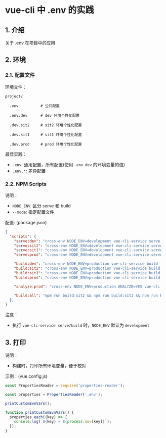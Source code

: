 <!--#region
@author 吴钦飞
@email wuqinfei@qq.com
@create date 2023-11-01 15:04:45
@modify date 2023-11-01 15:05:35
@desc [description]
#endregion-->


# vue-cli 中 .env 的实践

## 1. 介绍

关于 .env 在项目中的应用

## 2. 环境

### 2.1. 配置文件

环境文件：

```text
project/

  .env          # 公共配置

  .env.dev      # dev 环境个性化配置

  .dev.sit2     # sit2 环境个性化配置

  .dev.sit1     # sit1 环境个性化配置

  .dev.prod     # prod 环境个性化配置
```

最佳实践：

* `.env`: 通用配置，所有配置(使用 `.env.dev` 的环境变量的值)
* `.env.*`: 差异配置

### 2.2. NPM Scripts

说明：

* `NODE_ENV`: 区分 serve 和 build
* `--mode`: 指定配置文件

配置: (package.json)

```json
{
  "scripts": {
    "serve:dev": "cross-env NODE_ENV=development vue-cli-service serve --mode dev",
    "serve:sit2": "cross-env NODE_ENV=development vue-cli-service serve --mode sit2",
    "serve:sit1": "cross-env NODE_ENV=development vue-cli-service serve --mode sit1",
    "serve:prod": "cross-env NODE_ENV=development vue-cli-service serve --mode prod",

    "build:dev": "cross-env NODE_ENV=production vue-cli-service build --mode dev",
    "build:sit2": "cross-env NODE_ENV=production vue-cli-service build --mode sit2",
    "build:sit1": "cross-env NODE_ENV=production vue-cli-service build --mode sit1",
    "build:prod": "cross-env NODE_ENV=production vue-cli-service build --mode prod",

    "analyze:prod": "cross-env NODE_ENV=production ANALYZE=YES vue-cli-service build --mode prod",

    "build:all": "npm run build:sit2 && npm run build:sit1 && npm run build:prod"
  },
}
```

注意：

* 执行 `vue-cli-service serve/build` 时，`NODE_ENV` 默认为 `development`

## 3. 打印

说明：

* 构建时，打印所有环境变量，便于校对

示例：(vue.config.js)

```js
const PropertiesReader = require('properties-reader');

const properties = PropertiesReader('.env');

printCustomEvnVars();

function printCustomEvnVars() {
  properties.each((key) => {
    console.log(`${key} = ${process.env[key]}`);
  });
}
```